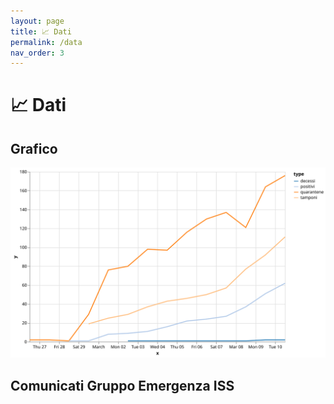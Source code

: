 ```yaml
---
layout: page
title: 📈 Dati
permalink: /data
nav_order: 3
---
```


# 📈 Dati

## Grafico

![Graph](/assets/img/graph.svg)

## Comunicati Gruppo Emergenza ISS